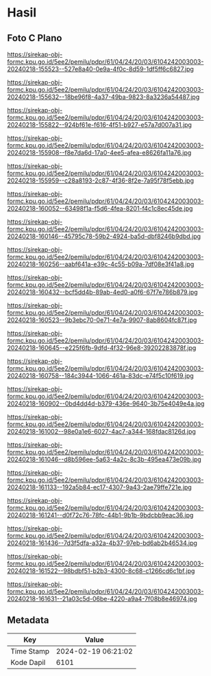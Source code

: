 # Hasil

## Foto C Plano

https://sirekap-obj-formc.kpu.go.id/5ee2/pemilu/pdpr/61/04/24/20/03/6104242003003-20240218-155523--527e8a40-0e9a-4f0c-8d59-1df5ff6c6827.jpg

https://sirekap-obj-formc.kpu.go.id/5ee2/pemilu/pdpr/61/04/24/20/03/6104242003003-20240218-155632--18be96f8-4a37-49ba-9823-8a3236a54487.jpg

https://sirekap-obj-formc.kpu.go.id/5ee2/pemilu/pdpr/61/04/24/20/03/6104242003003-20240218-155822--924bf61e-f616-4f51-b927-e57a7d007a31.jpg

https://sirekap-obj-formc.kpu.go.id/5ee2/pemilu/pdpr/61/04/24/20/03/6104242003003-20240218-155908--f8e7da6d-17a0-4ee5-afea-e8626fa11a76.jpg

https://sirekap-obj-formc.kpu.go.id/5ee2/pemilu/pdpr/61/04/24/20/03/6104242003003-20240218-155959--c28a8193-2c87-4f36-8f2e-7a95f78f5ebb.jpg

https://sirekap-obj-formc.kpu.go.id/5ee2/pemilu/pdpr/61/04/24/20/03/6104242003003-20240218-160052--63498f1a-f5d6-4fea-8201-f4c1c8ec45de.jpg

https://sirekap-obj-formc.kpu.go.id/5ee2/pemilu/pdpr/61/04/24/20/03/6104242003003-20240218-160146--45795c78-59b2-4924-ba5d-dbf8246b9dbd.jpg

https://sirekap-obj-formc.kpu.go.id/5ee2/pemilu/pdpr/61/04/24/20/03/6104242003003-20240218-160256--aabf641a-e39c-4c55-b09a-7df08e3f41a8.jpg

https://sirekap-obj-formc.kpu.go.id/5ee2/pemilu/pdpr/61/04/24/20/03/6104242003003-20240218-160432--bcf5dd4b-89ab-4ed0-a0f6-67f7e786b879.jpg

https://sirekap-obj-formc.kpu.go.id/5ee2/pemilu/pdpr/61/04/24/20/03/6104242003003-20240218-160523--9b3ebc70-0e71-4e7a-9907-8ab8604fc87f.jpg

https://sirekap-obj-formc.kpu.go.id/5ee2/pemilu/pdpr/61/04/24/20/03/6104242003003-20240218-160645--e225f6fb-9dfd-4f32-96e8-39202283878f.jpg

https://sirekap-obj-formc.kpu.go.id/5ee2/pemilu/pdpr/61/04/24/20/03/6104242003003-20240218-160758--184c3944-1066-461a-83dc-e74f5c10f619.jpg

https://sirekap-obj-formc.kpu.go.id/5ee2/pemilu/pdpr/61/04/24/20/03/6104242003003-20240218-160902--0bd4dd4d-b379-436e-9640-3b75e4049e4a.jpg

https://sirekap-obj-formc.kpu.go.id/5ee2/pemilu/pdpr/61/04/24/20/03/6104242003003-20240218-161002--98e0a1e6-6027-4ac7-a344-168fdac8126d.jpg

https://sirekap-obj-formc.kpu.go.id/5ee2/pemilu/pdpr/61/04/24/20/03/6104242003003-20240218-161046--d8b596ee-5a63-4a2c-8c3b-495ea473e09b.jpg

https://sirekap-obj-formc.kpu.go.id/5ee2/pemilu/pdpr/61/04/24/20/03/6104242003003-20240218-161133--192a5b84-ec17-4307-9a43-2ae79ffe721e.jpg

https://sirekap-obj-formc.kpu.go.id/5ee2/pemilu/pdpr/61/04/24/20/03/6104242003003-20240218-161241--d0f72c76-78fc-44b1-9b1b-9bdcbb9eac36.jpg

https://sirekap-obj-formc.kpu.go.id/5ee2/pemilu/pdpr/61/04/24/20/03/6104242003003-20240218-161436--7d3f5dfa-a32a-4b37-97eb-bd6ab2b46534.jpg

https://sirekap-obj-formc.kpu.go.id/5ee2/pemilu/pdpr/61/04/24/20/03/6104242003003-20240218-161522--98bdbf51-b2b3-4300-8c68-c1266cd6c1bf.jpg

https://sirekap-obj-formc.kpu.go.id/5ee2/pemilu/pdpr/61/04/24/20/03/6104242003003-20240218-161631--21a03c5d-06be-4220-a9a4-7f08b8e46974.jpg


## Metadata

| Key        | Value               |
| ---------- | ------------------- |
| Time Stamp | 2024-02-19 06:21:02 |
| Kode Dapil | 6101                |



